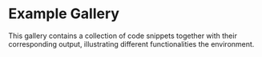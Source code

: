 # Example Gallery

This gallery contains a collection of code snippets together with their corresponding output, illustrating different functionalities the environment.


